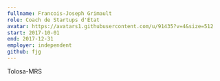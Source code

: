 ```yaml
---
fullname: Francois-Joseph Grimault
role: Coach de Startups d'État
avatar: https://avatars1.githubusercontent.com/u/91435?v=4&size=512
start: 2017-10-01
end: 2017-12-31
employer: independent
github: fjg
---
```

Tolosa-MRS
